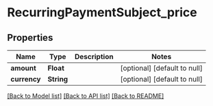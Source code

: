 # RecurringPaymentSubject_price
## Properties

| Name | Type | Description | Notes |
|------------ | ------------- | ------------- | -------------|
| **amount** | **Float** |  | [optional] [default to null] |
| **currency** | **String** |  | [optional] [default to null] |

[[Back to Model list]](../README.md#documentation-for-models) [[Back to API list]](../README.md#documentation-for-api-endpoints) [[Back to README]](../README.md)

